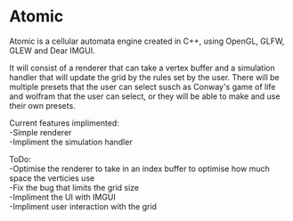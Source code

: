 # Atomic
Atomic is a cellular automata engine created in C++, using OpenGL, GLFW, GLEW and Dear IMGUI.

It will consist of a renderer that can take a vertex buffer and a simulation handler that will update the grid by the rules set by the user. There will be multiple presets that the user can select susch as Conway's game of life and wolfram that the user can select, or they will be able to make and use their own presets.

Current features implimented: <br>
  -Simple renderer <br>
  -Impliment the simulation handler <br>

ToDo: <br>
  -Optimise the renderer to take in an index buffer to optimise how much space the verticies use <br>
  -Fix the bug that limits the grid size <br>
  -Impliment the UI with IMGUI <br>
  -Impliment user interaction with the grid <br>
